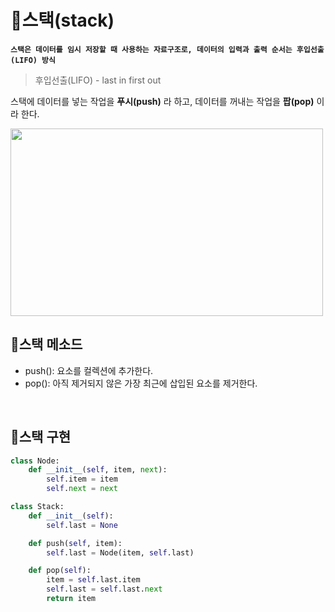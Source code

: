 # 📌스택(stack)
__`스택은 데이터를 임시 저장할 때 사용하는 자료구조로, 데이터의 입력과 출력 순서는 후입선출(LIFO) 방식`__
> 후입선출(LIFO) - last in first out

스택에 데이터를 넣는 작업을 __푸시(push)__ 라 하고, 데이터를 꺼내는 작업을 __팝(pop)__ 이라 한다.
 
<img src="https://user-images.githubusercontent.com/52212226/121871745-6b31ed80-cd3f-11eb-9c9f-97f0c26c5500.jpeg" width="500" height="300">
</br>

## 📌스택 메소드
- push(): 요소를 컬렉션에 추가한다.
- pop(): 아직 제거되지 않은 가장 최근에 삽입된 요소를 제거한다.
</br>

## 📌스택 구현
```python
class Node:
    def __init__(self, item, next):
        self.item = item
        self.next = next

class Stack:
    def __init__(self):
        self.last = None

    def push(self, item):
        self.last = Node(item, self.last)

    def pop(self):
        item = self.last.item
        self.last = self.last.next
        return item
```
